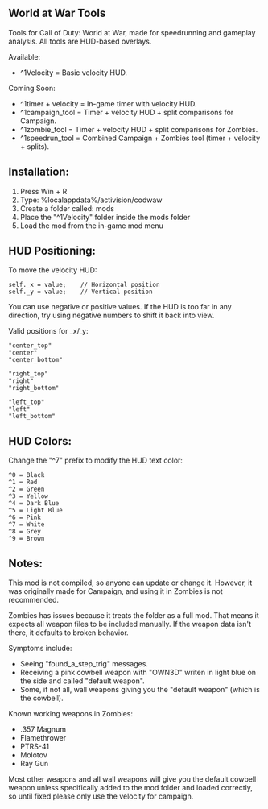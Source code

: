 World at War Tools
------------------

Tools for Call of Duty: World at War, made for speedrunning and gameplay analysis. All tools are HUD-based overlays.

Available:
- ^1Velocity           = Basic velocity HUD.

Coming Soon:
- ^1timer + velocity   = In-game timer with velocity HUD.
- ^1campaign_tool      = Timer + velocity HUD + split comparisons for Campaign.
- ^1zombie_tool        = Timer + velocity HUD + split comparisons for Zombies.
- ^1speedrun_tool      = Combined Campaign + Zombies tool (timer + velocity + splits).


Installation:
-------------
1. Press Win + R
2. Type: %localappdata%/activision/codwaw
3. Create a folder called: mods
4. Place the "^1Velocity" folder inside the mods folder
5. Load the mod from the in-game mod menu


HUD Positioning:
----------------
To move the velocity HUD:

    self._x = value;    // Horizontal position
    self._y = value;    // Vertical position

You can use negative or positive values. If the HUD is too far in any direction, try using negative numbers to shift it back into view.

Valid positions for _x/_y:

    "center_top"
    "center"
    "center_bottom"
    
    "right_top"
    "right"
    "right_bottom"
    
    "left_top"
    "left"
    "left_bottom"


HUD Colors:
-----------
Change the "^7" prefix to modify the HUD text color:

    ^0 = Black
    ^1 = Red
    ^2 = Green
    ^3 = Yellow
    ^4 = Dark Blue
    ^5 = Light Blue
    ^6 = Pink
    ^7 = White
    ^8 = Grey
    ^9 = Brown


Notes:
------
This mod is not compiled, so anyone can update or change it. However, it was originally made for Campaign, and using it in Zombies is not recommended.

Zombies has issues because it treats the folder as a full mod. That means it expects all weapon files to be included manually. If the weapon data isn't there, it defaults to broken behavior.

Symptoms include:
- Seeing "found_a_step_trig" messages.
- Receiving a pink cowbell weapon with "OWN3D" writen in light blue on the side and called "default weapon".
- Some, if not all, wall weapons giving you the "default weapon" (which is the cowbell).

Known working weapons in Zombies:
- .357 Magnum
- Flamethrower
- PTRS-41
- Molotov
- Ray Gun

Most other weapons and all wall weapons will give you the default cowbell weapon unless specifically added to the mod folder and loaded correctly, so until fixed please only use the velocity for campaign.
